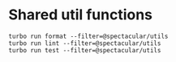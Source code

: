 # Shared util functions

```shell
turbo run format --filter=@spectacular/utils
turbo run lint --filter=@spectacular/utils
turbo run test --filter=@spectacular/utils
```
